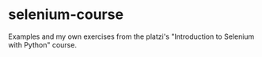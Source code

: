 # selenium-course
Examples and my own exercises from the platzi's "Introduction to Selenium with Python" course.
